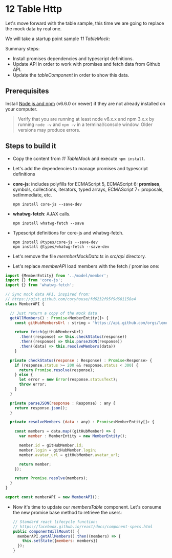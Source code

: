 # 12 Table Http

Let's move forward with the table sample, this time we are going to replace the
mock data by real one.

We will take a startup point sample _11 TableMock_:

Summary steps:

- Install promises dependencies and typescript definitions.
- Update API in order to work with promises and fetch data from Github API.
- Update the _tableComponent_ in order to show this data.


## Prerequisites

Install [Node.js and npm](https://nodejs.org/en/) (v6.6.0 or newer) if they are not already installed on your computer.

> Verify that you are running at least node v6.x.x and npm 3.x.x by running `node -v` and `npm -v` in a terminal/console window. Older versions may produce errors.

## Steps to build it

- Copy the content from _11 TableMock_ and execute `npm install`.

- Let's add the dependencies to manage promises and typescript definitions

 - **core-js**: includes polyfills for ECMAScript 5, ECMAScript 6: **promises**, symbols, collections, iterators, typed arrays, ECMAScript 7+ proposals, setImmediate, etc.

    ```
    npm install core-js --save-dev
    ```

 - **whatwg-fetch**: AJAX calls.

    ```
    npm install whatwg-fetch --save
    ```

 - Typescript definitions for core-js and whatwg-fetch.

    ```
    npm install @types/core-js --save-dev
    npm install @types/whatwg-fetch --save-dev
    ```

- Let's remove the file _mermberMockData.ts_ in _src/api_ directory.

- Let's replace _memberAPI_ load members with the fetch / promise one:

```javascript
import {MemberEntity} from '../model/member';
import {} from 'core-js';
import {} from 'whatwg-fetch';

// Sync mock data API, inspired from:
// https://gist.github.com/coryhouse/fd6232f95f9d601158e4
class MemberAPI {

  // Just return a copy of the mock data
  getAllMembers() : Promise<MemberEntity[]> {
    const gitHubMembersUrl : string = 'https://api.github.com/orgs/lemoncode/members';

    return fetch(gitHubMembersUrl)
      .then((response) => this.checkStatus(response))
      .then((response) => this.parseJSON(response))
      .then((data) => this.resolveMembers(data))
	}

  private checkStatus(response : Response) : Promise<Response> {
    if (response.status >= 200 && response.status < 300) {
      return Promise.resolve(response);
    } else {
      let error = new Error(response.statusText);
      throw error;
    }
  }

  private parseJSON(response : Response) : any {
    return response.json();
  }

  private resolveMembers (data : any) : Promise<MemberEntity[]> {

    const members = data.map((gitHubMember) => {
      var member : MemberEntity = new MemberEntity();

      member.id = gitHubMember.id;
      member.login = gitHubMember.login;
      member.avatar_url = gitHubMember.avatar_url;

      return member;
    });

    return Promise.resolve(members);
  }
}

export const memberAPI = new MemberAPI();
```

- Now it's time to update our _membersTable_ component. Let's consume the new
promise base method to retrieve the users:

  ```jsx
  // Standard react lifecycle function:
  // https://facebook.github.io/react/docs/component-specs.html
  public componentWillMount() {
    memberAPI.getAllMembers().then((members) => {
      this.setState({members: members})
    });
  }
  ```
